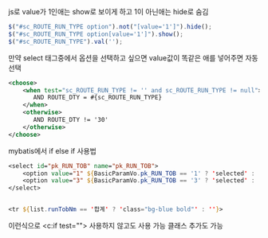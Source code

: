 
js로 value가 1인애는 show로  보이게 하고 1이 아닌애는 hide로 숨김 
```js
$("#sc_ROUTE_RUN_TYPE option").not("[value='1']").hide();  
$("#sc_ROUTE_RUN_TYPE option[value='1']").show();
$("#sc_ROUTE_RUN_TYPE").val('');
```
만약 select 태그중에서 옵션을 선택하고 싶으면 value값이 똑같은 애를 넣어주면 자동 선택


```xml
<choose>  
    <when test="sc_ROUTE_RUN_TYPE != '' and sc_ROUTE_RUN_TYPE != null">  
       AND ROUTE_DTY = #{sc_ROUTE_RUN_TYPE}  
    </when>  
    <otherwise>  
       AND ROUTE_DTY != '30'  
    </otherwise>  
</choose>
```

mybatis에서 if else if 사용법

```jsp
<select id="pk_RUN_TOB" name="pk_RUN_TOB">  
    <option value="1" ${BasicParamVo.pk_RUN_TOB == '1' ? 'selected' : ''}>시내버스</option>  
    <option value="3" ${BasicParamVo.pk_RUN_TOB == '3' ? 'selected' : ''}>마을버스</option>  
</select>


<tr ${list.runTobNm == '합계' ? 'class="bg-blue bold"' : ''}>
```
이런식으로 \<c:if test=""> 사용하지 않고도 사용 가능
클래스 추가도 가능
